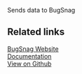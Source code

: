 Sends data to BugSnag

## Related links

[BugSnag Website][]  
[Documentation][]  
[View on Github][]

[//]: # "These are reference links used in the body of this note and get stripped out when the markdown processor does its job. There is no need to format nicely because it shouldn't be seen. Thanks SO - http://stackoverflow.com/questions/4823468/store-comments-in-markdown-syntax"
[BugSnag website]: https://www.bugsnag.com/
[documentation]: https://docs.rudderstack.com/
[view on github]: https://github.com/rudderlabs/rudder-server
